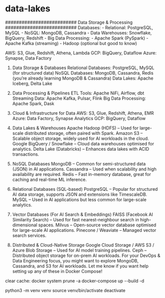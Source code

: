 # data-lakes


##########################
Data Storage & Processing
##########################
Databases:
    - Relational: PostgreSQL, MySQL
    - NoSQL: MongoDB, Cassandra
    - Data Warehouses: Snowflake, BigQuery, Redshift
    - Big Data Processing:
    - Apache Spark (PySpark)
    - Apache Kafka (streaming)
    - Hadoop (optional but good to know)


AWS: S3, Glue, Redshift, Athena, Lambda
GCP: BigQuery, Dataflow
Azure: Synapse, Data Factory


1. Data Storage & Databases
Relational Databases: PostgreSQL, MySQL (for structured data)
NoSQL Databases: MongoDB, Cassandra, Redis (you’re already learning MongoDB & Cassandra)
Data Lakes: Apache Iceberg, Delta Lake
2. Data Processing & Pipelines
ETL Tools: Apache NiFi, Airflow, dbt
Streaming Data: Apache Kafka, Pulsar, Flink
Big Data Processing: Apache Spark, Dask
3. Cloud & Infrastructure for Data
AWS: S3, Glue, Redshift, Athena, EMR
Azure: Data Factory, Synapse Analytics
GCP: BigQuery, Dataflow








1. Data Lakes & Warehouses
Apache Hadoop (HDFS) – Used for large-scale distributed storage, often paired with Spark.
Amazon S3 – Scalable object storage, widely used for AI workloads in the cloud.
Google BigQuery / Snowflake – Cloud data warehouses optimised for analytics.
Delta Lake (Databricks) – Enhances data lakes with ACID transactions.
2. NoSQL Databases
MongoDB – Common for semi-structured data (JSON) in AI applications.
Cassandra – Used when scalability and high availability are required.
Redis – Fast in-memory database, great for caching and real-time ML inference.
3. Relational Databases (SQL-based)
PostgreSQL – Popular for structured AI data storage, supports JSON and extensions like TimescaleDB.
MySQL – Used in AI applications but less common for large-scale analytics.
4. Vector Databases (For AI Search & Embeddings)
FAISS (Facebook AI Similarity Search) – Used for fast nearest-neighbour search in high-dimensional spaces.
Milvus – Open-source vector database optimised for large-scale AI applications.
Pinecone / Weaviate – Managed vector search services.
5. Distributed & Cloud-Native Storage
Google Cloud Storage / AWS S3 / Azure Blob Storage – Used for AI model training pipelines.
Ceph – Distributed object storage for on-prem AI workloads.
For your DevOps & Data Engineering focus, you might want to explore MongoDB, Cassandra, and S3 for AI workloads. Let me know if you want help setting up any of these in Docker Compose! 




clear cache: docker system prune -a
docker-compose up --build -d



python3 -m venv venv
source venv/bin/activate
deactivate
